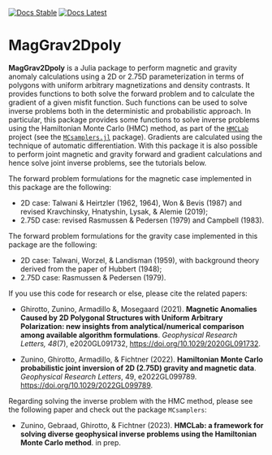 [![Docs Stable](https://img.shields.io/badge/docs-stable-blue.svg)](https://juliageoph.gitlab.io/MagGrav2Dpoly.jl/stable)
[![Docs Latest](https://img.shields.io/badge/docs-latest-blue.svg)](https://juliageoph.gitlab.io/MagGrav2Dpoly.jl/dev)


# MagGrav2Dpoly

**MagGrav2Dpoly** is a Julia package to perform magnetic and gravity anomaly calculations using a 2D or 2.75D parameterization in terms of polygons with uniform arbitrary magnetizations and density contrasts. It provides functions to both solve the forward problem and to calculate the gradient of a given misfit function. Such functions can be used to solve inverse problems both in the deterministic and probabilistic approach. In particular, this package provides some functions to solve inverse problems using the Hamiltonian Monte Carlo (HMC) method, as part of the [`HMCLab`](https://gitlab.com/JuliaGeoph/HMCLab.jl) project (see the [`MCsamplers.jl`](https://gitlab.com/JuliaGeoph/MCsamplers.jl) package). Gradients are calculated using the technique of automatic differentiation.
With this package it is also possible to perform joint magnetic and gravity forward and gradient calculations and hence solve joint inverse problems, see the tutorials below.

The forward problem formulations for the magnetic case implemented in this package are the following:
* 2D case: Talwani & Heirtzler (1962, 1964), Won & Bevis (1987) and revised Kravchinsky, Hnatyshin, Lysak, & Alemie (2019);
* 2.75D case: revised Rasmussen & Pedersen (1979) and Campbell (1983).

The forward problem formulations for the gravity case implemented in this package are the following:
* 2D case: Talwani, Worzel, & Landisman (1959), with background theory derived from the paper of Hubbert (1948);
* 2.75D case:  Rasmussen & Pedersen (1979).

  
If you use this code for research or else, please cite the related papers:

* Ghirotto, Zunino, Armadillo &, Mosegaard (2021). **Magnetic Anomalies Caused by 2D Polygonal Structures with Uniform Arbitrary Polarization: new insights from analytical/numerical comparison among available algorithm formulations**. *Geophysical Research Letters, 48*(7), e2020GL091732, https://doi.org/10.1029/2020GL091732.

* Zunino, Ghirotto, Armadillo, & Fichtner (2022). **Hamiltonian Monte Carlo probabilistic joint inversion of 2D (2.75D) gravity and magnetic data**. *Geophysical Research Letters*,  49, e2022GL099789. https://doi.org/10.1029/2022GL099789.

Regarding solving the inverse problem with the HMC method, please see the following paper and check out the package `MCsamplers`:

* Zunino, Gebraad, Ghirotto, & Fichtner (2023). **HMCLab: a framework for solving diverse geophysical inverse problems using the Hamiltonian Monte Carlo method**. in prep.
